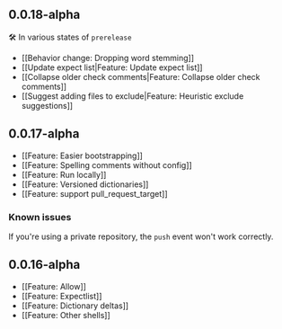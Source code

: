 ## 0.0.18-alpha
🛠️ In various states of `prerelease`

* [[Behavior change: Dropping word stemming]]
* [[Update expect list|Feature: Update expect list]]
* [[Collapse older check comments|Feature: Collapse older check comments]]
* [[Suggest adding files to exclude|Feature: Heuristic exclude suggestions]]

## 0.0.17-alpha

* [[Feature: Easier bootstrapping]]
* [[Feature: Spelling comments without config]]
* [[Feature: Run locally]]
* [[Feature: Versioned dictionaries]]
* [[Feature: support pull_request_target]]

### Known issues

If you're using a private repository, the `push` event won't work correctly.

## 0.0.16-alpha
* [[Feature: Allow]]
* [[Feature: Expectlist]]
* [[Feature: Dictionary deltas]]
* [[Feature: Other shells]]
